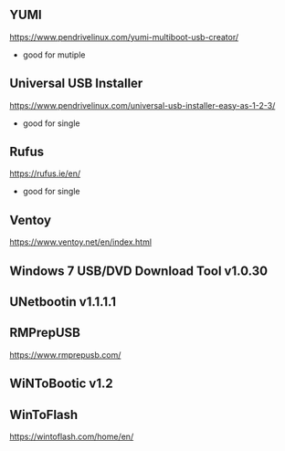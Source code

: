 ## YUMI
https://www.pendrivelinux.com/yumi-multiboot-usb-creator/
- good for mutiple

## Universal USB Installer
https://www.pendrivelinux.com/universal-usb-installer-easy-as-1-2-3/
- good for single

## Rufus
https://rufus.ie/en/
- good for single

## Ventoy
https://www.ventoy.net/en/index.html

## Windows 7 USB/DVD Download Tool v1.0.30

## UNetbootin v1.1.1.1

## RMPrepUSB
https://www.rmprepusb.com/

## WiNToBootic v1.2

## WinToFlash
https://wintoflash.com/home/en/
